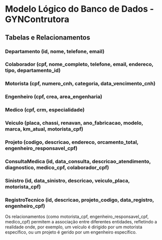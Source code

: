 # Modelo Lógico do Banco de Dados - GYNContrutora

## Tabelas e Relacionamentos

### Departamento (id, nome, telefone, email)

### Colaborador (cpf, nome_completo, telefone, email, endereco, tipo, departamento_id)

### Motorista (cpf, numero_cnh, categoria, data_vencimento_cnh)

### Engenheiro (cpf, crea, area_engenharia)

### Medico (cpf, crm, especialidade)

### Veiculo (placa, chassi, renavan, ano_fabricacao, modelo, marca, km_atual, motorista_cpf)

### Projeto (codigo, descricao, endereco, orcamento_total, engenheiro_responsavel_cpf)

### ConsultaMedica (id, data_consulta, descricao_atendimento, diagnostico, medico_cpf, colaborador_cpf)

### Sinistro (id, data_sinistro, descricao, veiculo_placa, motorista_cpf)

### RegistroTecnico (id, descricao, projeto_codigo, data_registro, engenheiro_cpf)


Os relacionamentos (como motorista_cpf, engenheiro_responsavel_cpf, medico_cpf) permitem a associação entre diferentes entidades, refletindo a realidade onde, por exemplo, um veículo é dirigido por um motorista específico, ou um projeto é gerido por um engenheiro específico.
